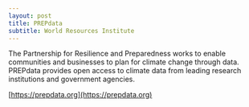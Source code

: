 ```yaml
---
layout: post
title: PREPdata
subtitle: World Resources Institute
---
```


The Partnership for Resilience and Preparedness works to enable communities and
businesses to plan for climate change through data. PREPdata provides open
access to climate data from leading research institutions and government
agencies.

[https://prepdata.org](https://prepdata.org)
